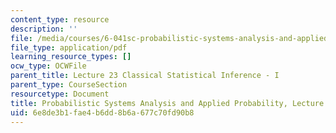 ```yaml
---
content_type: resource
description: ''
file: /media/courses/6-041sc-probabilistic-systems-analysis-and-applied-probability-fall-2013/6e8de3b1fae4b6dd8b6a677c70fd90b8_MIT6_041SCF13_L23.pdf
file_type: application/pdf
learning_resource_types: []
ocw_type: OCWFile
parent_title: Lecture 23 Classical Statistical Inference - I
parent_type: CourseSection
resourcetype: Document
title: Probabilistic Systems Analysis and Applied Probability, Lecture 23
uid: 6e8de3b1-fae4-b6dd-8b6a-677c70fd90b8
---
```


